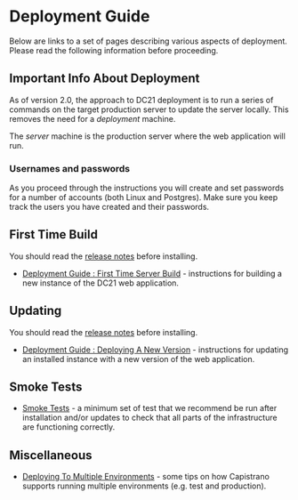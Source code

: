 # Deployment Guide

Below are links to a set of pages describing various aspects of deployment. Please read the following information before proceeding.

## Important Info About Deployment
As of version 2.0, the approach to DC21 deployment is to run a series of commands on the target production server to update the server locally. This removes the need for a _deployment_ machine.

The _server_ machine is the production server where the web application will run.

### Usernames and passwords
As you proceed through the instructions you will create and set passwords for a number of accounts (both Linux and Postgres). Make sure you keep track the users you have created and their passwords.

## First Time Build
You should read the [release notes](README.md#version-documentation) before installing.
* [Deployment Guide : First Time Server Build](Deployment_Guide_-_First_Time_Server_Build.md) - instructions for building a new instance of the DC21 web application.

## Updating
You should read the [release notes](README.md#version-documentation) before installing.
* [Deployment Guide : Deploying A New Version](Deployment_Guide_-_Deploying_A_New_Version.md) - instructions for updating an installed instance with a new version of the web application.

## Smoke Tests
* [Smoke Tests](Smoke_tests.md) - a minimum set of test that we recommend be run after installation and/or updates to check that all parts of the infrastructure are functioning correctly.

## Miscellaneous
* [Deploying To Multiple Environments](Deploying_to_multiple_environments.md) - some tips on how Capistrano supports running multiple environments (e.g. test and production).
